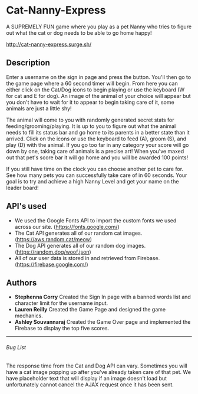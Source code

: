# Cat-Nanny-Express
A SUPREMELY FUN game where you play as a pet Nanny who tries to figure out what the cat or dog needs to be able to go home happy!

http://cat-nanny-express.surge.sh/

## Description

Enter a username on the sign in page and press the button. You'll then go to the game page where a 60 second timer will begin. From here you can either click on the Cat/Dog icons to begin playing or use the keyboard (W for cat and E for dog). An image of the animal of your choice will appear but you don't have to wait for it to appear to begin taking care of it, some animals are just a little shy! 

The animal will come to you with randomly generated secret stats for feeding/grooming/playing. It is up to you to figure out what the animal needs to fill its status bar and go home to its parents in a better state than it arrived. Click on the icons or use the keyboard to feed (A), groom (S), and play (D) with the animal. If you go too far in any category your score will go down by one, taking care of animals is a precise art! When you've maxed out that pet's score bar it will go home and you will be awarded 100 points! 

If you still have time on the clock you can choose another pet to care for. See how many pets you can successfully take care of in 60 seconds. Your goal is to try and achieve a high Nanny Level and get your name on the leader board!

## API's used

- We used the Google Fonts API to import the custom fonts we used across our site. (https://fonts.google.com/)
- The Cat API generates all of our random cat images. (https://aws.random.cat/meow)
- The Dog API generates all of our random dog images. (https://random.dog/woof.json)
- All of our user data is stored in and retrieved from Firebase. (https://firebase.google.com/)

## Authors

- **Stephenna Corry**
    Created the Sign In page with a banned words list and character limit for the username input.
- **Lauren Reilly**
    Created the Game Page and designed the game mechanics.
- **Ashley Souvannaraj**
    Created the Game Over page and implemented the Firebase to display the top five scores.

---    

###### Bug List
The response time from the Cat and Dog API can vary. Sometimes you will have a cat image popping up after you've already taken care of that pet. We have placeholder text that will display if an image doesn't load but unfortunately cannot cancel the AJAX request once it has been sent. 